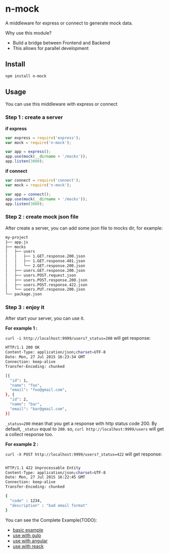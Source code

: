 # n-mock

A middleware for express or connect to generate mock data.

Why use this module?

  - Build a bridge between Frontend and Backend
  - This allows for parallel development


## Install

```bash
npm install n-mock
```

## Usage

You can use this middleware with express or connect

### Step 1 : create a server

**if express**

```javascript
var express = require('express');
var mock = require('n-mock');

var app = express();
app.use(mock(__dirname + '/mocks'));
app.listen(3000);
```

**if connect**

```javascript
var connect = require('connect');
var mock = require('n-mock');

var app = connect();
app.use(mock(__dirname + '/mocks'));
app.listen(3000);
```

### Step 2 : create mock json file

After create a server, you can add some json file to mocks dir, for example:

``` bash
my-project
├── app.js
├── mocks
│   ├── users
│   │   ├── 1.GET.response.200.json
│   │   ├── 1.GET.response.401.json
│   │   └── 2.GET.response.200.json
│   ├── users.GET.response.200.json
│   ├── users.POST.request.json
│   ├── users.POST.response.200.json
│   ├── users.POST.response.422.json
│   └── users.PUT.response.200.json
└── package.json
```

### Step 3 : enjoy it

After start your server, you can use it.

**For example 1 :**

```curl -i http://localhost:9999/users?_status=200``` will get response:

``` bash
HTTP/1.1 200 OK
Content-Type: application/json;charset=UTF-8
Date: Mon, 27 Jul 2015 16:23:34 GMT
Connection: keep-alive
Transfer-Encoding: chunked

[{
  "id": 1,
  "name": "foo",
  "email": "foo@gmail.com",
}, {
  "id": 2,
  "name": "bar",
  "email": "bar@gmail.com",
}]
```

```_status=200``` mean that you get a response with http status code 200.
By default, ```_status``` equal to ```200```. so, ```curl http://localhost:9999/users``` will get a collect response too.

**For example 2 :**

```curl -X POST http://localhost:9999/users?_status=422``` will get response:

``` bash

HTTP/1.1 422 Unprocessable Entity
Content-Type: application/json;charset=UTF-8
Date: Mon, 27 Jul 2015 16:22:45 GMT
Connection: keep-alive
Transfer-Encoding: chunked

{
  "code" : 1234,
  "description" : "bad email format"
}

```

You can see the Complete Example(TODO):


- [basic example]()
- [use with gulp]()
- [use with angular]()
- [use with reack]()
